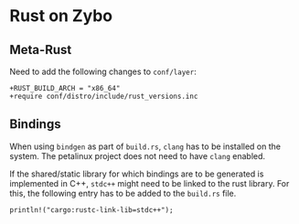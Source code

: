# Rust on Zybo

## Meta-Rust

Need to add the following changes to `conf/layer`:

```
+RUST_BUILD_ARCH = "x86_64"
+require conf/distro/include/rust_versions.inc
```

## Bindings

When using `bindgen` as part of `build.rs`, `clang` has to be installed on the system.
The petalinux project does not need to have `clang` enabled.

If the shared/static library for which bindings are to be generated is implemented in C++, `stdc++` might need to be linked to the rust library.
For this, the following entry has to be added to the `build.rs` file.

```
println!("cargo:rustc-link-lib=stdc++");
```

